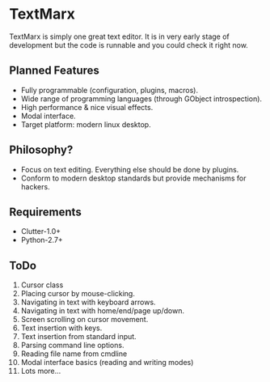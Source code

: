 
TextMarx
========

TextMarx is simply one great text editor. It is in very early stage of
development but the code is runnable and you could check it right now.

Planned Features
----------------

* Fully programmable (configuration, plugins, macros).
* Wide range of programming languages (through GObject introspection).
* High performance & nice visual effects.
* Modal interface.
* Target platform: modern linux desktop.

Philosophy?
-----------

* Focus on text editing. Everything else should be done by plugins.
* Conform to modern desktop standards but provide mechanisms for
  hackers.
 
Requirements
------------

* Clutter-1.0+
* Python-2.7+

ToDo
----

1. Cursor class
2. Placing cursor by mouse-clicking.
3. Navigating in text with keyboard arrows.
4. Navigating in text with home/end/page up/down.
5. Screen scrolling on cursor movement.
6. Text insertion with keys.
7. Text insertion from standard input.
8. Parsing command line options.
9. Reading file name from cmdline
10. Modal interface basics (reading and writing modes)
10. Lots more...
